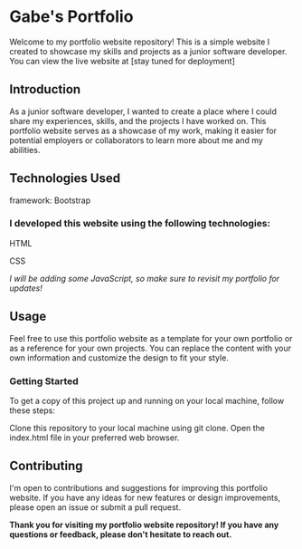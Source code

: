 # Gabe's Portfolio
Welcome to my portfolio website repository! This is a simple website I created to showcase my skills and projects as a junior software developer. You can view the live website at [stay tuned for deployment]

## Introduction


As a junior software developer, I wanted to create a place where I could share my experiences, skills, and the projects I have worked on. This portfolio website serves as a showcase of my work, making it easier for potential employers or collaborators to learn more about me and my abilities.

## Technologies Used


framework: Bootstrap


### I developed this website using the following technologies:

HTML

CSS

*I will be adding some JavaScript, so make sure to revisit my portfolio for updates!*

## Usage
Feel free to use this portfolio website as a template for your own portfolio or as a reference for your own projects. You can replace the content with your own information and customize the design to fit your style.

### Getting Started
To get a copy of this project up and running on your local machine, follow these steps:

Clone this repository to your local machine using git clone.
Open the index.html file in your preferred web browser.

## Contributing
I'm open to contributions and suggestions for improving this portfolio website. If you have any ideas for new features or design improvements, please open an issue or submit a pull request.

**Thank you for visiting my portfolio website repository! If you have any questions or feedback, please don't hesitate to reach out.**
